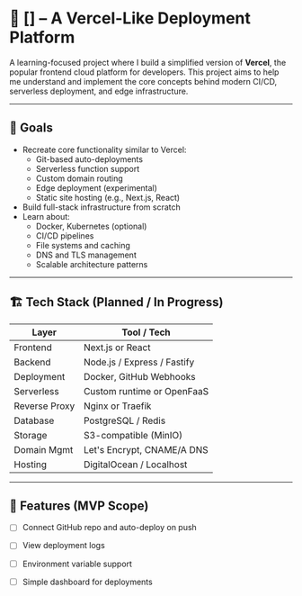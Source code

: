 # 🚀 [] – A Vercel-Like Deployment Platform

A learning-focused project where I build a simplified version of **Vercel**, the popular frontend cloud platform for developers. This project aims to help me understand and implement the core concepts behind modern CI/CD, serverless deployment, and edge infrastructure.

---

## 🎯 Goals

- Recreate core functionality similar to Vercel:
  - Git-based auto-deployments
  - Serverless function support
  - Custom domain routing
  - Edge deployment (experimental)
  - Static site hosting (e.g., Next.js, React)
- Build full-stack infrastructure from scratch
- Learn about:
  - Docker, Kubernetes (optional)
  - CI/CD pipelines
  - File systems and caching
  - DNS and TLS management
  - Scalable architecture patterns

---

## 🏗️ Tech Stack (Planned / In Progress)

| Layer         | Tool / Tech               |
|--------------|---------------------------|
| Frontend      | Next.js or React          |
| Backend       | Node.js / Express / Fastify |
| Deployment    | Docker, GitHub Webhooks   |
| Serverless    | Custom runtime or OpenFaaS |
| Reverse Proxy | Nginx or Traefik          |
| Database      | PostgreSQL / Redis        |
| Storage       | S3-compatible (MinIO)     |
| Domain Mgmt   | Let's Encrypt, CNAME/A DNS |
| Hosting       | DigitalOcean / Localhost  |

---

## 🔧 Features (MVP Scope)

- [ ] Connect GitHub repo and auto-deploy on push
- [ ] View deployment logs
- [ ] Environment variable support
- [ ] Simple dashboard for deployments


